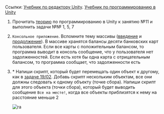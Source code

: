 Ссылки: [Учебник по редактору Unity](http://unity3d.unium.ru/). [Учебник по программированию в Unity](https://github.com/UniumGames/Lessons)

1. Прочитать [теорию](https://github.com/UniumGames/Lessons/tree/master/11) по программированию в Unity к занятию №11 и выполнить задачи №№ 1,  5, 7

2. `Консольное приложение`. Вспомните тему массивы ([введение](https://github.com/CSharpLords/Shared/wiki/Массивы.-Введение) и [продолжение](https://github.com/CSharpLords/Shared/wiki/Массивы.-Продолжение)). В массиве хранятся балансы десяти банковских карт пользователя. Если все карты с положительным балансом, то программа выводит в консоль сообщение, что у пользователя нет задолженностей. Если есть хотя бы одна карта с отрицательным балансом, то программа сообщает, что задолженности есть

3. \* Напиши скрипт, который будет перемещать один объект к другому, как в [задаче 19/02](https://github.com/CSharpLords/SharedHomework/blob/master/19/README.md). Добавь скрипт нескольким объектам, все они должны следовать к одному объекту (точке сбора). Напиши скрипт для этого объекта (точки сбора), который будет выводить сообщение `Все на месте!`, когда все объекты приблизятся к нему на расстояние меньше 2

   ![ra](https://encrypted-tbn0.gstatic.com/images?q=tbn:ANd9GcR3PKpFoCIW0eFXfCl3krTJxQZPbiHfcga1JEwsY3Nhl245oWQ3)